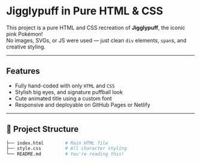 # Jigglypuff in Pure HTML & CSS

This project is a pure HTML and CSS recreation of **Jigglypuff**, the iconic pink Pokémon!  
No images, SVGs, or JS were used — just clean `div` elements, `span`s, and creative styling. 

---

## Features

- Fully hand-coded with only `HTML` and `CSS`
- Stylish big eyes, and signature puffball look
- Cute animated title using a custom font
- Responsive and deployable on GitHub Pages or Netlify

---

## 📁 Project Structure

```bash
├── index.html        # Main HTML file
├── style.css         # All character styling
└── README.md         # You're reading this!

